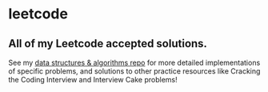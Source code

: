 # leetcode

## All of my Leetcode accepted solutions.

See my [data structures & algorithms repo](https://github.com/e-papanicolas/data-structures-and-algorithms) for more detailed implementations of specific problems, and solutions to other practice resources like Cracking the Coding Interview and Interview Cake problems!
